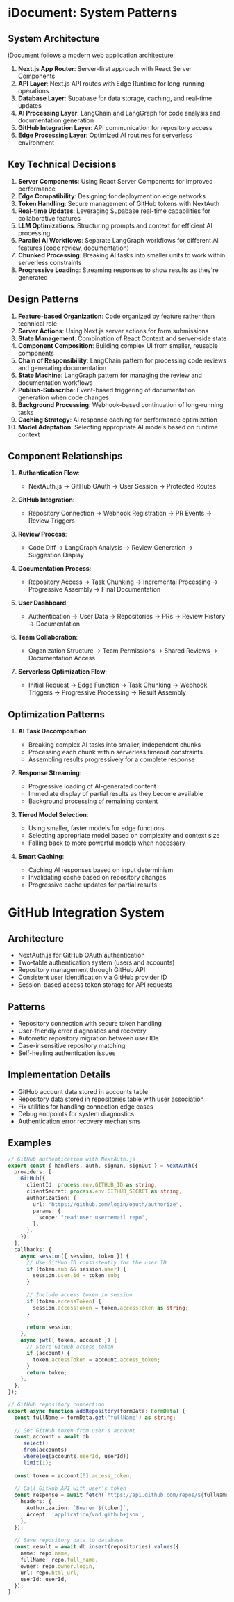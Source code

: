 # iDocument: System Patterns

## System Architecture
iDocument follows a modern web application architecture:
1. **Next.js App Router**: Server-first approach with React Server Components
2. **API Layer**: Next.js API routes with Edge Runtime for long-running operations
3. **Database Layer**: Supabase for data storage, caching, and real-time updates
4. **AI Processing Layer**: LangChain and LangGraph for code analysis and documentation generation
5. **GitHub Integration Layer**: API communication for repository access
6. **Edge Processing Layer**: Optimized AI routines for serverless environment

## Key Technical Decisions
1. **Server Components**: Using React Server Components for improved performance
2. **Edge Compatibility**: Designing for deployment on edge networks
3. **Token Handling**: Secure management of GitHub tokens with NextAuth
4. **Real-time Updates**: Leveraging Supabase real-time capabilities for collaborative features
5. **LLM Optimizations**: Structuring prompts and context for efficient AI processing
6. **Parallel AI Workflows**: Separate LangGraph workflows for different AI features (code review, documentation)
7. **Chunked Processing**: Breaking AI tasks into smaller units to work within serverless constraints
8. **Progressive Loading**: Streaming responses to show results as they're generated

## Design Patterns
1. **Feature-based Organization**: Code organized by feature rather than technical role
2. **Server Actions**: Using Next.js server actions for form submissions
3. **State Management**: Combination of React Context and server-side state
4. **Component Composition**: Building complex UI from smaller, reusable components
5. **Chain of Responsibility**: LangChain pattern for processing code reviews and generating documentation
6. **State Machine**: LangGraph pattern for managing the review and documentation workflows
7. **Publish-Subscribe**: Event-based triggering of documentation generation when code changes
8. **Background Processing**: Webhook-based continuation of long-running tasks
9. **Caching Strategy**: AI response caching for performance optimization
10. **Model Adaptation**: Selecting appropriate AI models based on runtime context

## Component Relationships
1. **Authentication Flow**:
   - NextAuth.js → GitHub OAuth → User Session → Protected Routes

2. **GitHub Integration**:
   - Repository Connection → Webhook Registration → PR Events → Review Triggers

3. **Review Process**:
   - Code Diff → LangGraph Analysis → Review Generation → Suggestion Display

4. **Documentation Process**:
   - Repository Access → Task Chunking → Incremental Processing → Progressive Assembly → Final Documentation

5. **User Dashboard**:
   - Authentication → User Data → Repositories → PRs → Review History → Documentation

6. **Team Collaboration**:
   - Organization Structure → Team Permissions → Shared Reviews → Documentation Access
   
7. **Serverless Optimization Flow**:
   - Initial Request → Edge Function → Task Chunking → Webhook Triggers → Progressive Processing → Result Assembly

## Optimization Patterns
1. **AI Task Decomposition**:
   - Breaking complex AI tasks into smaller, independent chunks
   - Processing each chunk within serverless timeout constraints
   - Assembling results progressively for a complete response

2. **Response Streaming**:
   - Progressive loading of AI-generated content
   - Immediate display of partial results as they become available
   - Background processing of remaining content

3. **Tiered Model Selection**:
   - Using smaller, faster models for edge functions
   - Selecting appropriate model based on complexity and context size
   - Falling back to more powerful models when necessary

4. **Smart Caching**:
   - Caching AI responses based on input determinism
   - Invalidating cache based on repository changes
   - Progressive cache updates for partial results

# GitHub Integration System

## Architecture
- NextAuth.js for GitHub OAuth authentication
- Two-table authentication system (users and accounts)
- Repository management through GitHub API
- Consistent user identification via GitHub provider ID
- Session-based access token storage for API requests

## Patterns
- Repository connection with secure token handling
- User-friendly error diagnostics and recovery
- Automatic repository migration between user IDs
- Case-insensitive repository matching
- Self-healing authentication issues

## Implementation Details
- GitHub account data stored in accounts table
- Repository data stored in repositories table with user association
- Fix utilities for handling connection edge cases
- Debug endpoints for system diagnostics
- Authentication error recovery mechanisms

## Examples
```typescript
// GitHub authentication with NextAuth.js
export const { handlers, auth, signIn, signOut } = NextAuth({
  providers: [
    GitHub({
      clientId: process.env.GITHUB_ID as string,
      clientSecret: process.env.GITHUB_SECRET as string,
      authorization: {
        url: "https://github.com/login/oauth/authorize",
        params: {
          scope: "read:user user:email repo",
        },
      },
    }),
  ],
  callbacks: {
    async session({ session, token }) {
      // Use GitHub ID consistently for the user ID
      if (token.sub && session.user) {
        session.user.id = token.sub;
      }
      
      // Include access token in session
      if (token.accessToken) {
        session.accessToken = token.accessToken as string;
      }
      
      return session;
    },
    async jwt({ token, account }) {
      // Store GitHub access token
      if (account) {
        token.accessToken = account.access_token;
      }
      return token;
    },
  },
});

// GitHub repository connection
export async function addRepository(formData: FormData) {
  const fullName = formData.get('fullName') as string;
  
  // Get GitHub token from user's account
  const account = await db
    .select()
    .from(accounts)
    .where(eq(accounts.userId, userId))
    .limit(1);
    
  const token = account[0].access_token;
  
  // Call GitHub API with user's token
  const response = await fetch(`https://api.github.com/repos/${fullName}`, {
    headers: {
      Authorization: `Bearer ${token}`,
      Accept: 'application/vnd.github+json',
    },
  });
  
  // Save repository data to database
  const result = await db.insert(repositories).values({
    name: repo.name,
    fullName: repo.full_name,
    owner: repo.owner.login,
    url: repo.html_url,
    userId: userId,
  });
} 